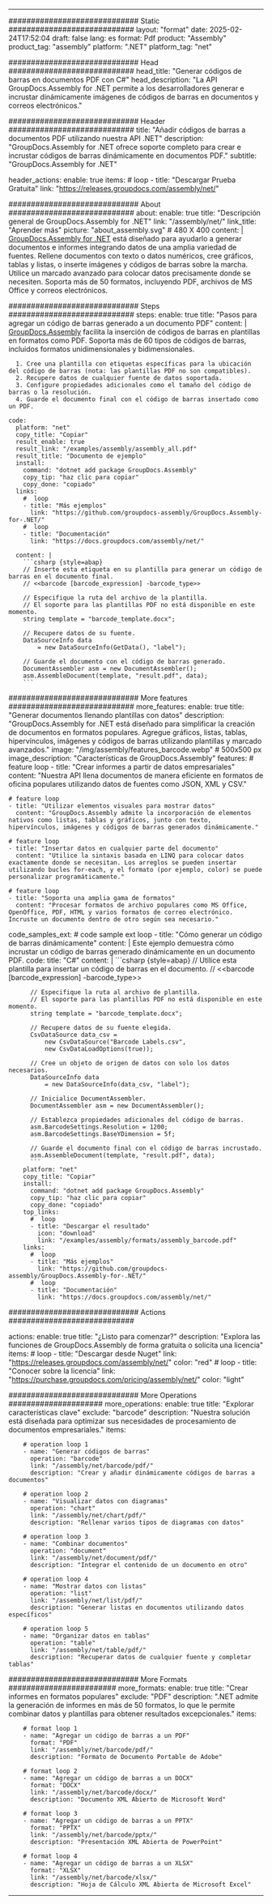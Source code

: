 



---
############################# Static ############################
layout: "format"
date:  2025-02-24T17:52:04
draft: false
lang: es
format: Pdf
product: "Assembly"
product_tag: "assembly"
platform: ".NET"
platform_tag: "net"

############################# Head ############################
head_title: "Generar códigos de barras en documentos PDF con C#"
head_description: "La API GroupDocs.Assembly for .NET permite a los desarrolladores generar e incrustar dinámicamente imágenes de códigos de barras en documentos y correos electrónicos."

############################# Header ############################
title: "Añadir códigos de barras a documentos PDF utilizando nuestra API .NET" 
description: "GroupDocs.Assembly for .NET ofrece soporte completo para crear e incrustar códigos de barras dinámicamente en documentos PDF."
subtitle: "GroupDocs.Assembly for .NET" 

header_actions:
  enable: true
  items:
    #  loop
    - title: "Descargar Prueba Gratuita"
      link: "https://releases.groupdocs.com/assembly/net/"
      
############################# About ############################
about:
    enable: true
    title: "Descripción general de GroupDocs.Assembly for .NET"
    link: "/assembly/net/"
    link_title: "Aprender más"
    picture: "about_assembly.svg" # 480 X 400
    content: |
       [GroupDocs.Assembly for .NET](/assembly/net/) está diseñado para ayudarlo a generar documentos e informes integrando datos de una amplia variedad de fuentes. Rellene documentos con texto o datos numéricos, cree gráficos, tablas y listas, o inserte imágenes y códigos de barras sobre la marcha. Utilice un marcado avanzado para colocar datos precisamente donde se necesiten. Soporta más de 50 formatos, incluyendo PDF, archivos de MS Office y correos electrónicos.

############################# Steps ############################
steps:
    enable: true
    title: "Pasos para agregar un código de barras generado a un documento PDF"
    content: |
      [GroupDocs.Assembly](/assembly/net/) facilita la inserción de códigos de barras en plantillas en formatos como PDF. Soporta más de 60 tipos de códigos de barras, incluidos formatos unidimensionales y bidimensionales.
      
      1. Cree una plantilla con etiquetas específicas para la ubicación del código de barras (nota: las plantillas PDF no son compatibles).
      2. Recupere datos de cualquier fuente de datos soportada.
      3. Configure propiedades adicionales como el tamaño del código de barras o la resolución.
      4. Guarde el documento final con el código de barras insertado como un PDF.
   
    code:
      platform: "net"
      copy_title: "Copiar"
      result_enable: true
      result_link: "/examples/assembly/assembly_all.pdf"
      result_title: "Documento de ejemplo"
      install:
        command: "dotnet add package GroupDocs.Assembly"
        copy_tip: "haz clic para copiar"
        copy_done: "copiado"
      links:
        #  loop
        - title: "Más ejemplos"
          link: "https://github.com/groupdocs-assembly/GroupDocs.Assembly-for-.NET/"
        #  loop
        - title: "Documentación"
          link: "https://docs.groupdocs.com/assembly/net/"
          
      content: |
        ```csharp {style=abap}
        // Inserte esta etiqueta en su plantilla para generar un código de barras en el documento final.
        // <<barcode [barcode_expression] -barcode_type>>

        // Especifique la ruta del archivo de la plantilla.
        // El soporte para las plantillas PDF no está disponible en este momento.
        string template = "barcode_template.docx";

        // Recupere datos de su fuente.
        DataSourceInfo data 
            = new DataSourceInfo(GetData(), "label");

        // Guarde el documento con el código de barras generado.
        DocumentAssembler asm = new DocumentAssembler();
        asm.AssembleDocument(template, "result.pdf", data);
        ```            

############################# More features ############################
more_features:
  enable: true
  title: "Generar documentos llenando plantillas con datos"
  description: "GroupDocs.Assembly for .NET está diseñado para simplificar la creación de documentos en formatos populares. Agregue gráficos, listas, tablas, hipervínculos, imágenes y códigos de barras utilizando plantillas y marcado avanzados."
  image: "/img/assembly/features_barcode.webp" # 500x500 px
  image_description: "Características de GroupDocs.Assembly"
  features:
    # feature loop
    - title: "Crear informes a partir de datos empresariales"
      content: "Nuestra API llena documentos de manera eficiente en formatos de oficina populares utilizando datos de fuentes como JSON, XML y CSV."

    # feature loop
    - title: "Utilizar elementos visuales para mostrar datos"
      content: "GroupDocs.Assembly admite la incorporación de elementos nativos como listas, tablas y gráficos, junto con texto, hipervínculos, imágenes y códigos de barras generados dinámicamente."

    # feature loop
    - title: "Insertar datos en cualquier parte del documento"
      content: "Utilice la sintaxis basada en LINQ para colocar datos exactamente donde se necesitan. Los arreglos se pueden insertar utilizando bucles for-each, y el formato (por ejemplo, color) se puede personalizar programáticamente."

    # feature loop
    - title: "Soporta una amplia gama de formatos"
      content: "Procesar formatos de archivo populares como MS Office, OpenOffice, PDF, HTML y varios formatos de correo electrónico. Incruste un documento dentro de otro según sea necesario."
      
  code_samples_ext:
    # code sample ext loop
    - title: "Cómo generar un código de barras dinámicamente"
      content: |
        Este ejemplo demuestra cómo incrustar un código de barras generado dinámicamente en un documento PDF.
      code:
        title: "C#"
        content: |
          ```csharp {style=abap}
          // Utilice esta plantilla para insertar un código de barras en el documento.
          // <<barcode [barcode_expression] -barcode_type>>

          // Especifique la ruta al archivo de plantilla.
          // El soporte para las plantillas PDF no está disponible en este momento.
          string template = "barcode_template.docx";

          // Recupere datos de su fuente elegida.
          CsvDataSource data_csv =
              new CsvDataSource("Barcode Labels.csv", 
              new CsvDataLoadOptions(true));

          // Cree un objeto de origen de datos con solo los datos necesarios.
          DataSourceInfo data 
              = new DataSourceInfo(data_csv, "label");

          // Inicialice DocumentAssembler.
          DocumentAssembler asm = new DocumentAssembler();

          // Establezca propiedades adicionales del código de barras.
          asm.BarcodeSettings.Resolution = 1200;
          asm.BarcodeSettings.BaseYDimension = 5f;

          // Guarde el documento final con el código de barras incrustado.
          asm.AssembleDocument(template, "result.pdf", data);
          ```
        platform: "net"
        copy_title: "Copiar"
        install:
          command: "dotnet add package GroupDocs.Assembly"
          copy_tip: "haz clic para copiar"
          copy_done: "copiado"
        top_links:
          #  loop
          - title: "Descargar el resultado"
            icon: "download"
            link: "/examples/assembly/formats/assembly_barcode.pdf"
        links:
          #  loop
          - title: "Más ejemplos"
            link: "https://github.com/groupdocs-assembly/GroupDocs.Assembly-for-.NET/"
          #  loop
          - title: "Documentación"
            link: "https://docs.groupdocs.com/assembly/net/"
            

            


############################# Actions ############################

actions:
  enable: true
  title: "¿Listo para comenzar?"
  description: "Explora las funciones de GroupDocs.Assembly de forma gratuita o solicita una licencia"
  items:
    #  loop
    - title: "Descargar desde Nuget"
      link: "https://releases.groupdocs.com/assembly/net/"
      color: "red"
        #  loop
    - title: "Conocer sobre la licencia"
      link: "https://purchase.groupdocs.com/pricing/assembly/net/"
      color: "light"


############################# More Operations #####################
more_operations:
    enable: true
    title: "Explorar características clave"
    exclude: "barcode"
    description: "Nuestra solución está diseñada para optimizar sus necesidades de procesamiento de documentos empresariales."
    items: 
          
        # operation loop 1
        - name: "Generar códigos de barras"
          operation: "barcode"
          link: "/assembly/net/barcode/pdf/"
          description: "Crear y añadir dinámicamente códigos de barras a documentos"

        # operation loop 2
        - name: "Visualizar datos con diagramas"
          operation: "chart"
          link: "/assembly/net/chart/pdf/"
          description: "Rellenar varios tipos de diagramas con datos"

        # operation loop 3
        - name: "Combinar documentos"
          operation: "document"
          link: "/assembly/net/document/pdf/"
          description: "Integrar el contenido de un documento en otro"

        # operation loop 4
        - name: "Mostrar datos con listas"
          operation: "list"
          link: "/assembly/net/list/pdf/"
          description: "Generar listas en documentos utilizando datos específicos"

        # operation loop 5
        - name: "Organizar datos en tablas"
          operation: "table"
          link: "/assembly/net/table/pdf/"
          description: "Recuperar datos de cualquier fuente y completar tablas"
         
          
############################# More Formats ########################
more_formats:
    enable: true
    title: "Crear informes en formatos populares"
    exclude: "PDF"
    description: ".NET admite la generación de informes en más de 50 formatos, lo que le permite combinar datos y plantillas para obtener resultados excepcionales."
    items: 
          
        # format loop 1
        - name: "Agregar un código de barras a un PDF"
          format: "PDF"
          link: "/assembly/net/barcode/pdf/"
          description: "Formato de Documento Portable de Adobe"
          
        # format loop 2
        - name: "Agregar un código de barras a un DOCX"
          format: "DOCX"
          link: "/assembly/net/barcode/docx/"
          description: "Documento XML Abierto de Microsoft Word"
          
        # format loop 3
        - name: "Agregar un código de barras a un PPTX"
          format: "PPTX"
          link: "/assembly/net/barcode/pptx/"
          description: "Presentación XML Abierta de PowerPoint"
          
        # format loop 4
        - name: "Agregar un código de barras a un XLSX"
          format: "XLSX"
          link: "/assembly/net/barcode/xlsx/"
          description: "Hoja de Cálculo XML Abierta de Microsoft Excel"


          

---